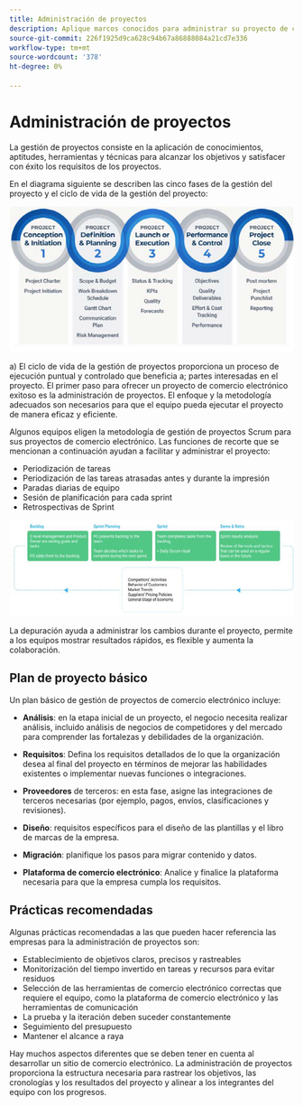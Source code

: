```yaml
---
title: Administración de proyectos
description: Aplique marcos conocidos para administrar su proyecto de comercio electrónico.
source-git-commit: 226f1925d9ca628c94b67a86888084a21cd7e336
workflow-type: tm+mt
source-wordcount: '378'
ht-degree: 0%

---
```



# Administración de proyectos

La gestión de proyectos consiste en la aplicación de conocimientos, aptitudes, herramientas y técnicas para alcanzar los objetivos y satisfacer con éxito los requisitos de los proyectos.

En el diagrama siguiente se describen las cinco fases de la gestión del proyecto y el ciclo de vida de la gestión del proyecto:

![Diagrama del ciclo de vida de la administración de proyectos](../../assets/playbooks/project-management-lifecycle.png)

a) El ciclo de vida de la gestión de proyectos proporciona un proceso de ejecución puntual y controlado que beneficia a; partes interesadas en el proyecto. El primer paso para ofrecer un proyecto de comercio electrónico exitoso es la administración de proyectos. El enfoque y la metodología adecuados son necesarios para que el equipo pueda ejecutar el proyecto de manera eficaz y eficiente.


Algunos equipos eligen la metodología de gestión de proyectos Scrum para sus proyectos de comercio electrónico. Las funciones de recorte que se mencionan a continuación ayudan a facilitar y administrar el proyecto:

- Periodización de tareas
- Periodización de las tareas atrasadas antes y durante la impresión
- Paradas diarias de equipo
- Sesión de planificación para cada sprint
- Retrospectivas de Sprint

![Anular diagrama de ciclo vital ágil](../../assets/playbooks/scrum-lifecycle.png)

La depuración ayuda a administrar los cambios durante el proyecto, permite a los equipos mostrar resultados rápidos, es flexible y aumenta la colaboración.

## Plan de proyecto básico

Un plan básico de gestión de proyectos de comercio electrónico incluye:

- **Análisis**: en la etapa inicial de un proyecto, el negocio necesita realizar análisis, incluido análisis de negocios de competidores y del mercado para comprender las fortalezas y debilidades de la organización.

- **Requisitos**: Defina los requisitos detallados de lo que la organización desea al final del proyecto en términos de mejorar las habilidades existentes o implementar nuevas funciones o integraciones.

- **Proveedores** de terceros: en esta fase, asigne las integraciones de terceros necesarias (por ejemplo, pagos, envíos, clasificaciones y revisiones).

- **Diseño**: requisitos específicos para el diseño de las plantillas y el libro de marcas de la empresa.

- **Migración**: planifique los pasos para migrar contenido y datos.

- **Plataforma de comercio electrónico**: Analice y finalice la plataforma necesaria para que la empresa cumpla los requisitos.

## Prácticas recomendadas

Algunas prácticas recomendadas a las que pueden hacer referencia las empresas para la administración de proyectos son:

- Establecimiento de objetivos claros, precisos y rastreables
- Monitorización del tiempo invertido en tareas y recursos para evitar residuos
- Selección de las herramientas de comercio electrónico correctas que requiere el equipo, como la plataforma de comercio electrónico y las herramientas de comunicación
- La prueba y la iteración deben suceder constantemente
- Seguimiento del presupuesto
- Mantener el alcance a raya

Hay muchos aspectos diferentes que se deben tener en cuenta al desarrollar un sitio de comercio electrónico. La administración de proyectos proporciona la estructura necesaria para rastrear los objetivos, las cronologías y los resultados del proyecto y alinear a los integrantes del equipo con los progresos.
